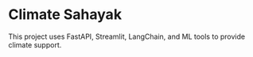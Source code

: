 # Climate Sahayak

This project uses FastAPI, Streamlit, LangChain, and ML tools to provide climate support.
